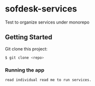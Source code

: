 # sofdesk-services

Test to organize services under monorepo

## Getting Started

Git clone this project:

```bash
$ git clone <repo>
```

### Running the app
```
read individual read me to run services.

```